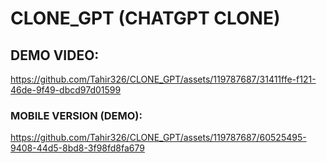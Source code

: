 # CLONE_GPT (CHATGPT CLONE)

## DEMO VIDEO:
https://github.com/Tahir326/CLONE_GPT/assets/119787687/31411ffe-f121-46de-9f49-dbcd97d01599

### MOBILE VERSION (DEMO):
https://github.com/Tahir326/CLONE_GPT/assets/119787687/60525495-9408-44d5-8bd8-3f98fd8fa679




